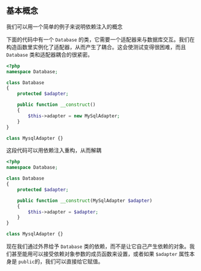 ## 基本概念 
我们可以用一个简单的例子来说明依赖注入的概念

下面的代码中有一个 `Database` 的类，它需要一个适配器来与数据库交互。我们在构造函数里实例化了适配器，从而产生了耦合。这会使测试变得很困难，而且 `Database` 类和适配器耦合的很紧密。

```php
<?php
namespace Database;

class Database
{
    protected $adapter;

    public function __construct()
    {
        $this->adapter = new MySqlAdapter;
    }
}

class MysqlAdapter {}
```

这段代码可以用依赖注入重构，从而解耦

```php
<?php
namespace Database;

class Database
{
    protected $adapter;

    public function __construct(MySqlAdapter $adapter)
    {
        $this->adapter = $adapter;
    }
}

class MysqlAdapter {}
```

现在我们通过外界给予 `Database` 类的依赖，而不是让它自己产生依赖的对象。我们甚至能用可以接受依赖对象参数的成员函数来设置，或者如果 `$adapter` 属性本身是 `public`的，我们可以直接给它赋值。
